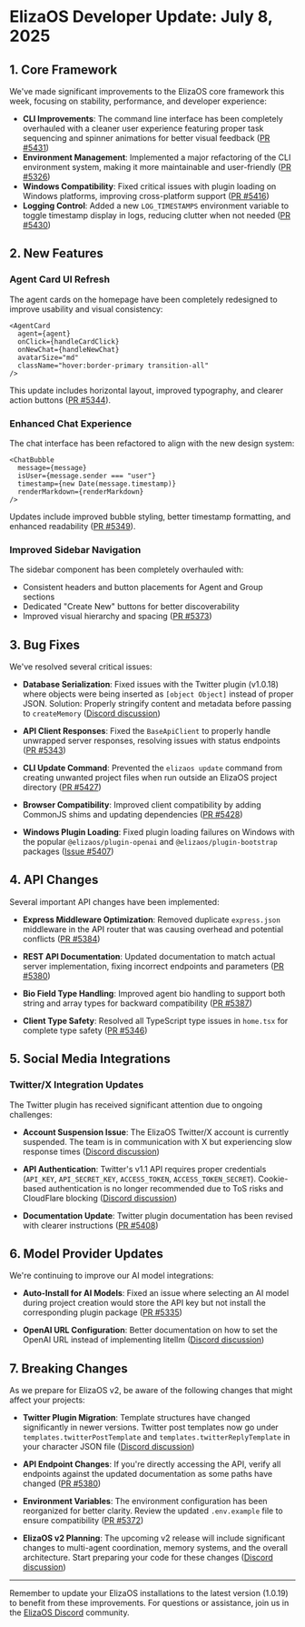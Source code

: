 # ElizaOS Developer Update: July 8, 2025

## 1. Core Framework

We've made significant improvements to the ElizaOS core framework this week, focusing on stability, performance, and developer experience:

- **CLI Improvements**: The command line interface has been completely overhauled with a cleaner user experience featuring proper task sequencing and spinner animations for better visual feedback ([PR #5431](https://github.com/elizaOS/eliza/pull/5431))
- **Environment Management**: Implemented a major refactoring of the CLI environment system, making it more maintainable and user-friendly ([PR #5326](https://github.com/elizaOS/eliza/pull/5326))
- **Windows Compatibility**: Fixed critical issues with plugin loading on Windows platforms, improving cross-platform support ([PR #5416](https://github.com/elizaOS/eliza/pull/5416))
- **Logging Control**: Added a new `LOG_TIMESTAMPS` environment variable to toggle timestamp display in logs, reducing clutter when not needed ([PR #5430](https://github.com/elizaOS/eliza/pull/5430))

## 2. New Features

### Agent Card UI Refresh
The agent cards on the homepage have been completely redesigned to improve usability and visual consistency:

```tsx
<AgentCard
  agent={agent}
  onClick={handleCardClick}
  onNewChat={handleNewChat}
  avatarSize="md"
  className="hover:border-primary transition-all"
/>
```

This update includes horizontal layout, improved typography, and clearer action buttons ([PR #5344](https://github.com/elizaOS/eliza/pull/5344)).

### Enhanced Chat Experience
The chat interface has been refactored to align with the new design system:

```tsx
<ChatBubble
  message={message}
  isUser={message.sender === "user"}
  timestamp={new Date(message.timestamp)}
  renderMarkdown={renderMarkdown}
/>
```

Updates include improved bubble styling, better timestamp formatting, and enhanced readability ([PR #5349](https://github.com/elizaOS/eliza/pull/5349)).

### Improved Sidebar Navigation
The sidebar component has been completely overhauled with:
- Consistent headers and button placements for Agent and Group sections
- Dedicated "Create New" buttons for better discoverability
- Improved visual hierarchy and spacing ([PR #5373](https://github.com/elizaOS/eliza/pull/5373))

## 3. Bug Fixes

We've resolved several critical issues:

- **Database Serialization**: Fixed issues with the Twitter plugin (v1.0.18) where objects were being inserted as `[object Object]` instead of proper JSON. Solution: Properly stringify content and metadata before passing to `createMemory` ([Discord discussion](https://discord.com/channels/discussion/1300025221834739744))

- **API Client Responses**: Fixed the `BaseApiClient` to properly handle unwrapped server responses, resolving issues with status endpoints ([PR #5343](https://github.com/elizaOS/eliza/pull/5343))

- **CLI Update Command**: Prevented the `elizaos update` command from creating unwanted project files when run outside an ElizaOS project directory ([PR #5427](https://github.com/elizaOS/eliza/pull/5427))

- **Browser Compatibility**: Improved client compatibility by adding CommonJS shims and updating dependencies ([PR #5428](https://github.com/elizaOS/eliza/pull/5428))

- **Windows Plugin Loading**: Fixed plugin loading failures on Windows with the popular `@elizaos/plugin-openai` and `@elizaos/plugin-bootstrap` packages ([Issue #5407](https://github.com/elizaOS/eliza/issues/5407))

## 4. API Changes

Several important API changes have been implemented:

- **Express Middleware Optimization**: Removed duplicate `express.json` middleware in the API router that was causing overhead and potential conflicts ([PR #5384](https://github.com/elizaOS/eliza/pull/5384))

- **REST API Documentation**: Updated documentation to match actual server implementation, fixing incorrect endpoints and parameters ([PR #5380](https://github.com/elizaOS/eliza/pull/5380))

- **Bio Field Type Handling**: Improved agent bio handling to support both string and array types for backward compatibility ([PR #5387](https://github.com/elizaOS/eliza/pull/5387))

- **Client Type Safety**: Resolved all TypeScript type issues in `home.tsx` for complete type safety ([PR #5346](https://github.com/elizaOS/eliza/pull/5346))

## 5. Social Media Integrations

### Twitter/X Integration Updates

The Twitter plugin has received significant attention due to ongoing challenges:

- **Account Suspension Issue**: The ElizaOS Twitter/X account is currently suspended. The team is in communication with X but experiencing slow response times ([Discord discussion](https://discord.com/channels/discussion/1253563209462448241))

- **API Authentication**: Twitter's v1.1 API requires proper credentials (`API_KEY`, `API_SECRET_KEY`, `ACCESS_TOKEN`, `ACCESS_TOKEN_SECRET`). Cookie-based authentication is no longer recommended due to ToS risks and CloudFlare blocking ([Discord discussion](https://discord.com/channels/💻-tech-support/1300025221834739744))

- **Documentation Update**: Twitter plugin documentation has been revised with clearer instructions ([PR #5408](https://github.com/elizaOS/eliza/pull/5408))

## 6. Model Provider Updates

We're continuing to improve our AI model integrations:

- **Auto-Install for AI Models**: Fixed an issue where selecting an AI model during project creation would store the API key but not install the corresponding plugin package ([PR #5335](https://github.com/elizaOS/eliza/pull/5335))

- **OpenAI URL Configuration**: Better documentation on how to set the OpenAI URL instead of implementing litellm ([Discord discussion](https://discord.com/channels/🥇-partners/1301363808421543988))

## 7. Breaking Changes

As we prepare for ElizaOS v2, be aware of the following changes that might affect your projects:

- **Twitter Plugin Migration**: Template structures have changed significantly in newer versions. Twitter post templates now go under `templates.twitterPostTemplate` and `templates.twitterReplyTemplate` in your character JSON file ([Discord discussion](https://discord.com/channels/💻-tech-support/1300025221834739744))

- **API Endpoint Changes**: If you're directly accessing the API, verify all endpoints against the updated documentation as some paths have changed ([PR #5380](https://github.com/elizaOS/eliza/pull/5380))

- **Environment Variables**: The environment configuration has been reorganized for better clarity. Review the updated `.env.example` file to ensure compatibility ([PR #5372](https://github.com/elizaOS/eliza/pull/5372))

- **ElizaOS v2 Planning**: The upcoming v2 release will include significant changes to multi-agent coordination, memory systems, and the overall architecture. Start preparing your code for these changes ([Discord discussion](https://discord.com/channels/discussion/1253563209462448241))

---

Remember to update your ElizaOS installations to the latest version (1.0.19) to benefit from these improvements. For questions or assistance, join us in the [ElizaOS Discord](https://discord.gg/elizaos) community.
